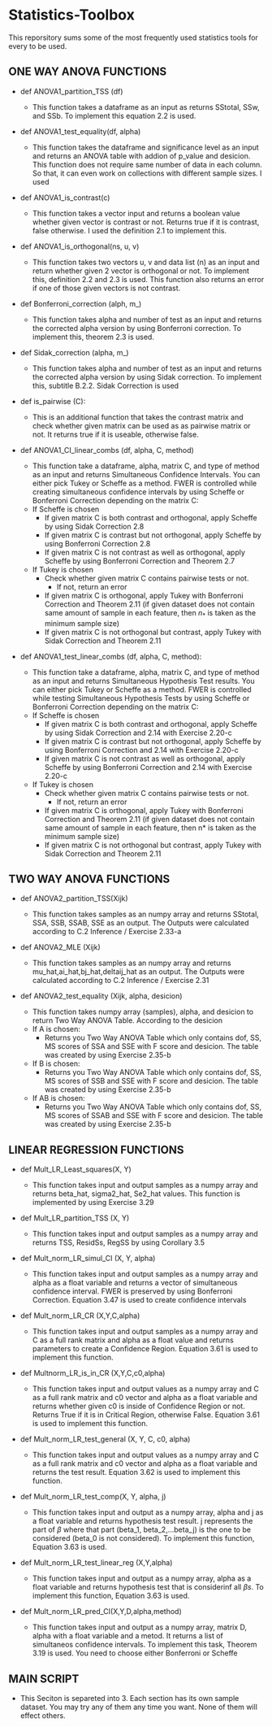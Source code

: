 # Statistics-Toolbox

This reporsitory sums some of the most frequently used statistics tools for every to be used.

ONE WAY ANOVA FUNCTIONS
-----------------------
* def ANOVA1_partition_TSS (df)
	- This function takes a dataframe as an input as returns SStotal, SSw, and SSb. To implement this equation 2.2 is used.

* def ANOVA1_test_equality(df, alpha)
	- This function takes the dataframe and significance level as an input and returns an ANOVA table with addion of p_value and desicion. This function does not require same number of data in each column. So that, it can even work on collections with different sample sizes. I used

* def ANOVA1_is_contrast(c)
	- This function takes a vector input and returns a boolean value whether given vector is contrast or not. Returns true if it is contrast, false otherwise. I used the definition 2.1 to implement this.

* def ANOVA1_is_orthogonal(ns, u, v)
	- This function takes two vectors u, v and data list (n) as an input and return whether given 2 vector is orthogonal or not. To implement this, definition 2.2 and 2.3 is used. This function also returns an error if one of those given vectors is not contrast.

* def Bonferroni_correction (alph, m_)
	- This function takes alpha and number of test as an input and returns the corrected alpha version by using Bonferroni correction. To implement this, theorem 2.3 is used.

* def Sidak_correction (alpha, m_)
	- This function takes alpha and number of test as an input and returns the corrected alpha version by using Sidak correction. To implement this, subtitle B.2.2. Sidak Correction is used

* def is_pairwise (C):
	- This is an additional function that takes the contrast matrix and check whether given matrix can be used as as pairwise matrix or not. It returns true if it is useable, otherwise false.

* def ANOVA1_CI_linear_combs (df, alpha, C, method)
	- This function take a dataframe, alpha, matrix C, and type of method as an input and returns Simultaneous Confidence Intervals. You can either pick Tukey or Scheffe as a method. FWER is controlled while creating simultaneous confidence intervals by using Scheffe or Bonferroni Correction depending on the matrix C:
	* If Scheffe is chosen
	  * If given matrix C is both contrast and orthogonal, apply Scheffe by using Sidak Correction 2.8
	  * If given matrix C is contrast but not orthogonal, apply Scheffe by using Bonferroni Correction 2.8
	  * If given matrix C is not contrast as well as orthogonal, apply Scheffe by using Bonferroni Correction and Theorem 2.7
	* If Tukey is chosen
	  * Check whether given matrix C contains pairwise tests or not.
	    * If not, return an error
	  * If given matrix C is orthogonal, apply Tukey with Bonferroni Correction and Theorem 2.11 (if given dataset does not contain same amount of sample in each feature, then $n_*$ is taken as the minimum sample size)
	  * If given matrix C is not orthogonal but contrast, apply Tukey with Sidak Correction and Theorem 2.11

* def ANOVA1_test_linear_combs (df, alpha, C, method):
	- This function take a dataframe, alpha, matrix C, and type of method as an input and returns Simultaneous Hypothesis Test results. You can either pick Tukey or Scheffe as a method. FWER is controlled while testing Simultaneous Hypothesis Tests by using Scheffe or Bonferroni Correction depending on the matrix C:
	* If Scheffe is chosen
	  * If given matrix C is both contrast and orthogonal, apply Scheffe by using Sidak Correction and 2.14 with Exercise 2.20-c
	  * If given matrix C is contrast but not orthogonal, apply Scheffe by using Bonferroni Correction and 2.14 with Exercise 2.20-c
	  * If given matrix C is not contrast as well as orthogonal, apply Scheffe by using Bonferroni Correction and 2.14 with Exercise 2.20-c
	* If Tukey is chosen
	  * Check whether given matrix C contains pairwise tests or not.
	    * If not, return an error
	  * If given matrix C is orthogonal, apply Tukey with Bonferroni Correction and Theorem 2.11 (if given dataset does not contain same amount of sample in each feature, then n* is taken as the minimum sample size)
	  * If given matrix C is not orthogonal but contrast, apply Tukey with Sidak Correction and Theorem 2.11

TWO WAY ANOVA FUNCTIONS
-----------------------
* def ANOVA2_partition_TSS(Xijk)
	- This function takes samples as an numpy array and returns SStotal, SSA, SSB, SSAB, SSE as an output. The Outputs were calculated according to C.2 Inference / Exercise 2.33-a

* def ANOVA2_MLE (Xijk)
	- This function takes samples as an numpy array and returns  mu_hat,ai_hat,bj_hat,deltaij_hat  as an output. The Outputs were calculated according to C.2 Inference / Exercise 2.31

* def ANOVA2_test_equality (Xijk, alpha, desicion)
	- This function takes numpy array (samples), alpha, and desicion to return Two Way ANOVA Table. According to the desicion
	* If A is chosen:
	  * Returns you Two Way ANOVA Table which only contains dof, SS, MS scores of SSA and SSE with F score and desicion. The table was created by using Exercise 2.35-b
	* If B is chosen:
	  * Returns you Two Way ANOVA Table which only contains dof, SS, MS scores of SSB and SSE with F score and desicion. The table was created by using Exercise 2.35-b
	* If AB is chosen:
	  * Returns you Two Way ANOVA Table which only contains dof, SS, MS scores of SSAB and SSE with F score and desicion. The table was created by using Exercise 2.35-b

LINEAR REGRESSION FUNCTIONS
---------------------------
* def Mult_LR_Least_squares(X, Y)
	- This function takes input and output samples as a numpy array and returns beta_hat, sigma2_hat, Se2_hat values. This function is implemented by using Exercise 3.29

* def Mult_LR_partition_TSS (X, Y)
	- This function takes input and output samples as a numpy array and returns TSS, ResidSs, RegSS by using Corollary 3.5

* def Mult_norm_LR_simul_CI (X, Y, alpha)
	- This function takes input and output samples as a numpy array and alpha as a float variable and returns a vector of simultaneous confidence interval. FWER is preserved by using Bonferroni Correction. Equation 3.47 is used to create confidence intervals

* def Mult_norm_LR_CR (X,Y,C,alpha)
	- This function takes input and output samples as a numpy array and C as a full rank matrix and alpha as a float value and returns parameters to create a Confidence Region. Equation 3.61 is used to implement this function.

* def Multnorm_LR_is_in_CR (X,Y,C,c0,alpha)
	- This function takes input and output values as a numpy array and C as a full rank matrix and c0 vector and alpha as a float variable and returns whether given c0 is inside of Confidence Region or not. Returns True if it is in Critical Region, otherwise False. Equation 3.61 is used to implement this function.

* def Mult_norm_LR_test_general (X, Y, C, c0, alpha)
	- This function takes input and output values as a numpy array and C as a full rank matrix and c0 vector and alpha as a float variable and returns the test result. Equation 3.62 is used to implement this function.

* def Mult_norm_LR_test_comp(X, Y, alpha, j)
	- This function takes input and output as a numpy array, alpha and j as a float variable and returns hypothesis test result. j represents the part of $\beta$ where that part (beta_1, beta_2,...beta_j) is the one to be considered (beta_0 is not considered). To implement this function, Equation 3.63 is used.

* def Mult_norm_LR_test_linear_reg (X,Y,alpha)
	- This function takes input and output as a numpy array, alpha as a float variable and returns hypothesis test that is considerinf all $\beta s$. To implement this function, Equation 3.63 is used.

* def Mult_norm_LR_pred_CI(X,Y,D,alpha,method)
	- This function takes input and output as a numpy array, matrix D, alpha with a float variable and a metod. It returns a list of simultaneos confidence intervals. To implement this task, Theorem 3.19 is used. You need to choose either Bonferroni or Scheffe
  
MAIN SCRIPT
-----------
* This Seciton is separeted into 3. Each section has its own sample dataset. You may try any of them any time you want.
None of them will effect others. 

